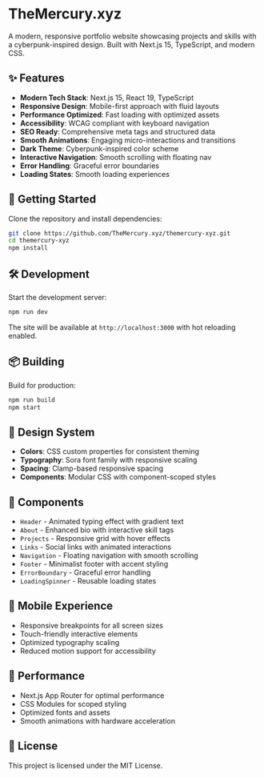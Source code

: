 # TheMercury.xyz

A modern, responsive portfolio website showcasing projects and skills with a cyberpunk-inspired design. Built with Next.js 15, TypeScript, and modern CSS.

## ✨ Features

- **Modern Tech Stack**: Next.js 15, React 19, TypeScript
- **Responsive Design**: Mobile-first approach with fluid layouts
- **Performance Optimized**: Fast loading with optimized assets
- **Accessibility**: WCAG compliant with keyboard navigation
- **SEO Ready**: Comprehensive meta tags and structured data
- **Smooth Animations**: Engaging micro-interactions and transitions
- **Dark Theme**: Cyberpunk-inspired color scheme
- **Interactive Navigation**: Smooth scrolling with floating nav
- **Error Handling**: Graceful error boundaries
- **Loading States**: Smooth loading experiences

## 🚀 Getting Started

Clone the repository and install dependencies:

```bash
git clone https://github.com/TheMercury.xyz/themercury-xyz.git
cd themercury-xyz
npm install
```

## 🛠️ Development

Start the development server:

```bash
npm run dev
```

The site will be available at `http://localhost:3000` with hot reloading enabled.

## 📦 Building

Build for production:

```bash
npm run build
npm start
```

## 🎨 Design System

- **Colors**: CSS custom properties for consistent theming
- **Typography**: Sora font family with responsive scaling
- **Spacing**: Clamp-based responsive spacing
- **Components**: Modular CSS with component-scoped styles

## 🧩 Components

- `Header` - Animated typing effect with gradient text
- `About` - Enhanced bio with interactive skill tags
- `Projects` - Responsive grid with hover effects
- `Links` - Social links with animated interactions
- `Navigation` - Floating navigation with smooth scrolling
- `Footer` - Minimalist footer with accent styling
- `ErrorBoundary` - Graceful error handling
- `LoadingSpinner` - Reusable loading states

## 📱 Mobile Experience

- Responsive breakpoints for all screen sizes
- Touch-friendly interactive elements
- Optimized typography scaling
- Reduced motion support for accessibility

## 🔧 Performance

- Next.js App Router for optimal performance
- CSS Modules for scoped styling
- Optimized fonts and assets
- Smooth animations with hardware acceleration

## 📄 License

This project is licensed under the MIT License.
